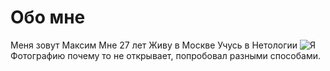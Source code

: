 # Обо мне
Меня зовут Максим
Мне 27 лет
Живу в Москве
Учусь в Нетологии
![Я](/Desktop/i.jpg)
Фотографию почему то не открывает, попробовал разными способами.